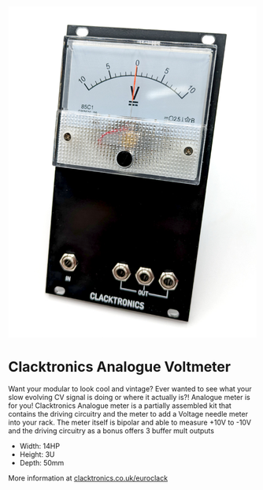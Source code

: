 ![Image of the mini speaker module from front](Documentation/Clacktronics_analogue_meter.jpg)

# Clacktronics Analogue Voltmeter

Want your modular to look cool and vintage? Ever wanted to see what your slow evolving CV signal is doing or where it actually is?! Analogue meter is for you! Clacktronics Analogue meter is a partially assembled kit that contains the driving circuitry and the meter to add a Voltage needle meter into your rack. The meter itself is bipolar and able to measure +10V to -10V and the driving circuitry as a bonus offers 3 buffer mult outputs

* Width: 14HP
* Height: 3U
* Depth: 50mm

More information at [clacktronics.co.uk/euroclack](http://clacktronics.co.uk/euroclack)
